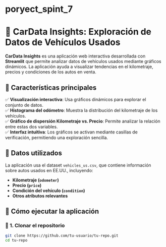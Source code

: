 # poryect_spint_7
# 🚗 CarData Insights: Exploración de Datos de Vehículos Usados

**CarData Insights** es una aplicación web interactiva desarrollada con **Streamlit** que permite analizar datos de vehículos usados mediante gráficos dinámicos. La aplicación ayuda a visualizar tendencias en el kilometraje, precios y condiciones de los autos en venta.

## 🌟 Características principales
✅ **Visualización interactiva**: Usa gráficos dinámicos para explorar el conjunto de datos.  
✅ **Histograma del odómetro**: Muestra la distribución del kilometraje de los vehículos.  
✅ **Gráfico de dispersión Kilometraje vs. Precio**: Permite analizar la relación entre estas dos variables.  
✅ **Interfaz intuitiva**: Los gráficos se activan mediante casillas de verificación, permitiendo una exploración sencilla.  

## 📂 Datos utilizados
La aplicación usa el dataset `vehicles_us.csv`, que contiene información sobre autos usados en EE.UU., incluyendo:
- **Kilometraje (`odometer`)**
- **Precio (`price`)**
- **Condición del vehículo (`condition`)**
- **Otros atributos relevantes**

## 🚀 Cómo ejecutar la aplicación
### 🔹 **1. Clonar el repositorio**
```bash
git clone https://github.com/tu-usuario/tu-repo.git
cd tu-repo
